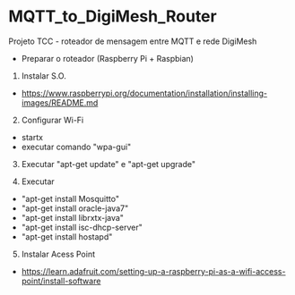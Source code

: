 # MQTT_to_DigiMesh_Router
Projeto TCC - roteador de mensagem entre MQTT e rede DigiMesh

- Preparar o roteador (Raspberry Pi + Raspbian)

1. Instalar S.O.
  - https://www.raspberrypi.org/documentation/installation/installing-images/README.md
  
2. Configurar Wi-Fi
  - startx
  - executar comando "wpa-gui"

3. Executar "apt-get update" e "apt-get upgrade"
  
4. Executar
  - "apt-get install Mosquitto"
  - "apt-get install oracle-java7"
  - "apt-get install librxtx-java"
  - "apt-get install isc-dhcp-server"
  - "apt-get install hostapd"
  
5. Instalar Acess Point
  - https://learn.adafruit.com/setting-up-a-raspberry-pi-as-a-wifi-access-point/install-software
